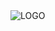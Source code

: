 <img src="[https://github.com/Mustafa-Bugra-Babuccu/Inntogo/blob/main/logo.png](https://github.com/Mustafa-Bugra-Babuccu/Inntogo/blob/main/src/images/logo/logo.png?raw=true)" alt="LOGO">
